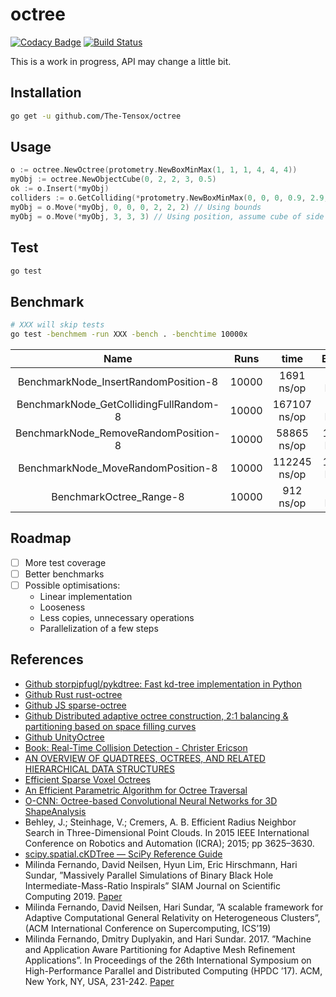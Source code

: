
# octree

[![Codacy Badge](https://api.codacy.com/project/badge/Grade/3aa076e74fce4e80af0e694116444410)](https://app.codacy.com/gh/The-Tensox/octree?utm_source=github.com&utm_medium=referral&utm_content=The-Tensox/octree&utm_campaign=Badge_Grade_Dashboard)
[![Build Status](https://img.shields.io/circleci/project/The-Tensox/octree/master.svg)](https://circleci.com/gh/The-Tensox/octree)

This is a work in progress, API may change a little bit.
## Installation

```bash
go get -u github.com/The-Tensox/octree
```

## Usage

```go
o := octree.NewOctree(protometry.NewBoxMinMax(1, 1, 1, 4, 4, 4))
myObj := octree.NewObjectCube(0, 2, 2, 3, 0.5)
ok := o.Insert(*myObj)
colliders := o.GetColliding(*protometry.NewBoxMinMax(0, 0, 0, 0.9, 2.9, 0.9))
myObj = o.Move(*myObj, 0, 0, 0, 2, 2, 2) // Using bounds
myObj = o.Move(*myObj, 3, 3, 3) // Using position, assume cube of side 1
```

## Test

```bash
go test
```

## Benchmark

```bash
# XXX will skip tests
go test -benchmem -run XXX -bench . -benchtime 10000x
```


|Name   |   Runs   |   time   |   Bytes   |   Allocs   |
|:-----:|:--------:|:--------:|:---------:|:----------:|
|BenchmarkNode_InsertRandomPosition-8   |   10000   |   1691 ns/op   |   616 B/op  |   3 allocs/op   |
|BenchmarkNode_GetCollidingFullRandom-8   |   10000   |   167107 ns/op   |   616 B/op   |   3 allocs/op   |
|BenchmarkNode_RemoveRandomPosition-8   |   10000   |   58865 ns/op   |   1025 B/op   |   3 allocs/op   |
|BenchmarkNode_MoveRandomPosition-8   |   10000   |   112245 ns/op   |   1025 B/op   |   3 allocs/op   |
|BenchmarkOctree_Range-8   |   10000   |   912 ns/op   |   617 B/op   |   3 allocs/op   |


## Roadmap

- [ ] More test coverage
- [ ] Better benchmarks
- [ ] Possible optimisations: 
    - Linear implementation
    - Looseness
    - Less copies, unnecessary operations
    - Parallelization of a few steps

## References

- [Github storpipfugl/pykdtree: Fast kd-tree implementation in Python](https://github.com/storpipfugl/pykdtree)
- [Github Rust rust-octree](https://github.com/ybyygu/rust-octree)
- [Github JS sparse-octree](https://github.com/vanruesc/sparse-octree)
- [Github Distributed adaptive octree construction, 2:1 balancing & partitioning based on space filling curves](https://github.com/paralab/Dendro-5.01)
- [Github UnityOctree](https://github.com/Nition/UnityOctree)
- [Book: Real-Time Collision Detection - Christer Ericson](https://www.amazon.com/exec/obidos/tg/detail/-/1558607323?tag=realtimecolli-20)
- [AN OVERVIEW OF QUADTREES, OCTREES, AND RELATED HIERARCHICAL DATA STRUCTURES](https://www.cs.umd.edu/~hjs/pubs/Samettfcgc88-ocr.pdf)
- [Efficient Sparse Voxel Octrees](https://research.nvidia.com/publication/efficient-sparse-voxel-octrees)
- [An Efficient Parametric Algorithm for Octree Traversal](http://wscg.zcu.cz/wscg2000/Papers_2000/X31.pdf)
- [O-CNN: Octree-based Convolutional Neural Networks for 3D ShapeAnalysis](https://wang-ps.github.io/O-CNN_files/CNN3D.pdf)
- Behley, J.; Steinhage, V.; Cremers, A. B. Efficient Radius Neighbor Search in
    Three-Dimensional Point Clouds. In 2015 IEEE International Conference on
    Robotics and Automation (ICRA); 2015; pp 3625–3630.
- [scipy.spatial.cKDTree — SciPy Reference Guide](https://docs.scipy.org/doc/scipy/reference/generated/scipy.spatial.cKDTree.html)
- Milinda Fernando, David Neilsen, Hyun Lim, Eric Hirschmann, Hari Sundar, ”Massively Parallel Simulations of Binary Black Hole Intermediate-Mass-Ratio Inspirals” SIAM Journal on Scientific Computing 2019. [Paper](https://doi.org/10.1137/18M1196972)
- Milinda Fernando, David Neilsen, Hari Sundar, ”A scalable framework for Adaptive Computational General Relativity on Heterogeneous Clusters”, (ACM International Conference on Supercomputing, ICS’19)
- Milinda Fernando, Dmitry Duplyakin, and Hari Sundar. 2017. ”Machine and Application Aware Partitioning for Adaptive Mesh Refinement Applications”. In Proceedings of the 26th International Symposium on High-Performance Parallel and Distributed Computing (HPDC ’17). ACM, New York, NY, USA, 231-242. [Paper](https://doi.org/10.1145/3078597.3078610)

